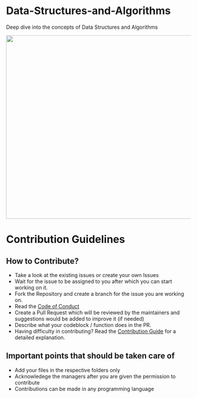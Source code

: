 # Data-Structures-and-Algorithms
Deep dive into the concepts of Data Structures and Algorithms

<!-- ![Untitled design](https://user-images.githubusercontent.com/91329268/135677011-7d9f9d58-04c7-4388-b5dd-5057cbad5e69.png) -->
<img src="https://user-images.githubusercontent.com/91329268/135677011-7d9f9d58-04c7-4388-b5dd-5057cbad5e69.png" width="550" height="500">

# Contribution Guidelines

## How to Contribute?
- Take a look at the existing issues or create your own Issues
- Wait for the issue to be assigned to you after which you can start working on it.
- Fork the Repository and create a branch for the issue you are working on.
- Read the [Code of Conduct](CODE_OF_CONDUCT.md)
- Create a Pull Request which will be reviewed by the maintainers and suggestions would be added to improve it (if needed)
- Describe what your codeblock / function does in the PR.
- Having difficulty in contributing? Read the [Contribution Guide](CONTRIBUTING.md) for a detailed explanation.

## Important points that should be taken care of
- Add your files in the respective folders only
- Acknowledege the managers after you are given the permission to contribute
- Contributions can be made in any programming language
